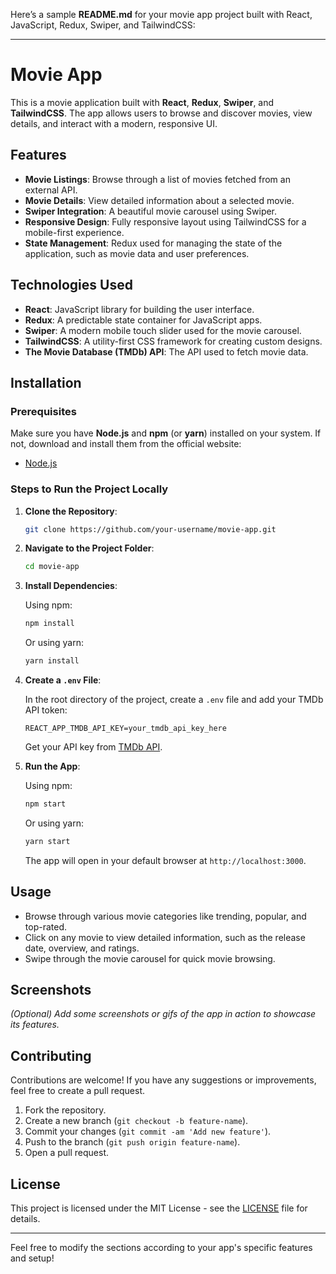 Here’s a sample **README.md** for your movie app project built with React, JavaScript, Redux, Swiper, and TailwindCSS:

---

# Movie App

This is a movie application built with **React**, **Redux**, **Swiper**, and **TailwindCSS**. The app allows users to browse and discover movies, view details, and interact with a modern, responsive UI.

## Features

- **Movie Listings**: Browse through a list of movies fetched from an external API.
- **Movie Details**: View detailed information about a selected movie.
- **Swiper Integration**: A beautiful movie carousel using Swiper.
- **Responsive Design**: Fully responsive layout using TailwindCSS for a mobile-first experience.
- **State Management**: Redux used for managing the state of the application, such as movie data and user preferences.

## Technologies Used

- **React**: JavaScript library for building the user interface.
- **Redux**: A predictable state container for JavaScript apps.
- **Swiper**: A modern mobile touch slider used for the movie carousel.
- **TailwindCSS**: A utility-first CSS framework for creating custom designs.
- **The Movie Database (TMDb) API**: The API used to fetch movie data.

## Installation

### Prerequisites

Make sure you have **Node.js** and **npm** (or **yarn**) installed on your system. If not, download and install them from the official website:

- [Node.js](https://nodejs.org/)

### Steps to Run the Project Locally

1. **Clone the Repository**:

   ```bash
   git clone https://github.com/your-username/movie-app.git
   ```

2. **Navigate to the Project Folder**:

   ```bash
   cd movie-app
   ```

3. **Install Dependencies**:

   Using npm:
   ```bash
   npm install
   ```

   Or using yarn:
   ```bash
   yarn install
   ```

4. **Create a `.env` File**:

   In the root directory of the project, create a `.env` file and add your TMDb API token:

   ```env
   REACT_APP_TMDB_API_KEY=your_tmdb_api_key_here
   ```

   Get your API key from [TMDb API](https://www.themoviedb.org/settings/api).

5. **Run the App**:

   Using npm:
   ```bash
   npm start
   ```

   Or using yarn:
   ```bash
   yarn start
   ```

   The app will open in your default browser at `http://localhost:3000`.

## Usage

- Browse through various movie categories like trending, popular, and top-rated.
- Click on any movie to view detailed information, such as the release date, overview, and ratings.
- Swipe through the movie carousel for quick movie browsing.

## Screenshots

_(Optional) Add some screenshots or gifs of the app in action to showcase its features._

## Contributing

Contributions are welcome! If you have any suggestions or improvements, feel free to create a pull request.

1. Fork the repository.
2. Create a new branch (`git checkout -b feature-name`).
3. Commit your changes (`git commit -am 'Add new feature'`).
4. Push to the branch (`git push origin feature-name`).
5. Open a pull request.

## License

This project is licensed under the MIT License - see the [LICENSE](LICENSE) file for details.

---

Feel free to modify the sections according to your app's specific features and setup!
